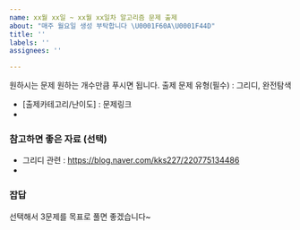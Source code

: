 ```yaml
---
name: xx월 xx일 ~ xx월 xx일차 알고리즘 문제 출제
about: "매주 월요일 생성 부탁합니다 \U0001F60A\U0001F44D"
title: ''
labels: ''
assignees: ''

---
```


원하시는 문제 원하는 개수만큼 푸시면 됩니다.
출제 문제 유형(필수) : 그리디, 완전탐색

- [출제카테고리/난이도] : 문제링크
- 

### 참고하면 좋은 자료 (선택)
- 그리디 관련 : https://blog.naver.com/kks227/220775134486
-

### 잡답
선택해서 3문제를 목표로 풀면 좋겠습니다~
